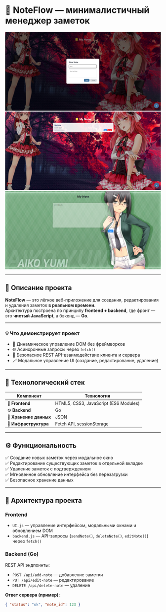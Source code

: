 # 📝 **NoteFlow — минималистичный менеджер заметок**
![NoteFlow UI1](./static/assets/Examples/Template-1.png)
![NoteFlow UI2](./static/assets/Examples/Template-2.png)
![NoteFlow UI3](./static/assets/Examples/Template-3.png)

---

## 🚀 **Описание проекта**
**NoteFlow** — это лёгкое веб-приложение для создания, редактирования и удаления заметок **в реальном времени**.  
Архитектура построена по принципу **frontend + backend**, где фронт — это **чистый JavaScript**, а бэкенд — **Go**.

---

### 💡 **Что демонстрирует проект**
- 🔄 Динамическое управление DOM без фреймворков  
- 🌐 Асинхронные запросы через `fetch()`  
- 🧱 Безопасное REST API-взаимодействие клиента и сервера  
- 🪄 Модальное управление UI (создание, редактирование, удаление)  

---

## 🧩 **Технологический стек**

| Компонент | Технология |
|------------|-------------|
| 🎨 **Frontend** | HTML5, CSS3, JavaScript (ES6 Modules) |
| ⚙️ **Backend** | Go |
| 💾 **Хранение данных** | JSON |
| 🧠 **Инфраструктура** | Fetch API, sessionStorage |

---

## ⚙️ **Функциональность**
✅ Создание новых заметок через модальное окно  
✅ Редактирование существующих заметок в отдельной вкладке  
✅ Удаление заметок с подтверждением  
✅ Мгновенное обновление интерфейса без перезагрузки  
✅ Безопасное хранение данных  

---

## 🧭 **Архитектура проекта**

### **Frontend**
- `UI.js` — управление интерфейсом, модальными окнами и обновлением DOM  
- `backend.js` — API-запросы (`sendNote()`, `deleteNote()`, `editNote()`) через `fetch()`  

### **Backend (Go)**
REST API эндпоинты:
- `POST /api/add-note` — добавление заметки  
- `PUT /api/edit-note` — редактирование  
- `DELETE /api/delete-note` — удаление  

**Ответ сервера (пример):**
```json
{ "status": "ok", "note_id": 123 }
